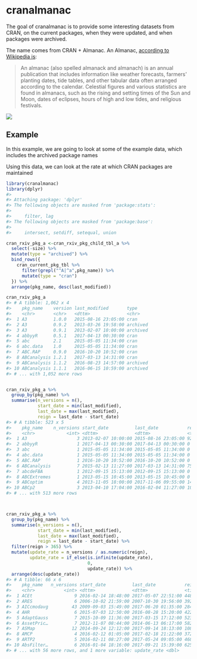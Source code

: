 <!-- README.md is generated from README.Rmd. Please edit that file -->
cranalmanac
===========

The goal of cranalmanac is to provide some interesting datasets from CRAN, on the current packages, when they were updated, and when packages were archived.

The name comes from CRAN + Almanac. An Almanac, [according to Wikipedia is](https://en.wikipedia.org/wiki/Almanac):

> An almanac (also spelled almanack and almanach) is an annual publication that includes information like weather forecasts, farmers' planting dates, tide tables, and other tabular data often arranged according to the calendar. Celestial figures and various statistics are found in almanacs, such as the rising and setting times of the Sun and Moon, dates of eclipses, hours of high and low tides, and religious festivals.

![](https://vignette.wikia.nocookie.net/bttf/images/1/13/Almanacfront.jpg/revision/latest?cb=20070110144009)

Example
-------

In this example, we are going to look at some of the example data, which includes the archived package names

Using this data, we can look at the rate at which CRAN packages are maintained

``` r
library(cranalmanac)
library(dplyr)
#> 
#> Attaching package: 'dplyr'
#> The following objects are masked from 'package:stats':
#> 
#>     filter, lag
#> The following objects are masked from 'package:base':
#> 
#>     intersect, setdiff, setequal, union

cran_rxiv_pkg_a <-cran_rxiv_pkg_child_tbl_a %>%
  select(-size) %>% 
  mutate(type = "archived") %>%
  bind_rows({
    cran_current_pkg_tbl %>%
      filter(grepl("^A|^a",pkg_name)) %>%
      mutate(type = "cran")
  }) %>%
  arrange(pkg_name, desc(last_modified))
```

``` r
cran_rxiv_pkg_a
#> # A tibble: 1,062 x 4
#>    pkg_name    version last_modified       type    
#>    <chr>       <chr>   <dttm>              <chr>   
#>  1 A3          1.0.0   2015-08-16 23:05:00 cran    
#>  2 A3          0.9.2   2013-03-26 19:58:00 archived
#>  3 A3          0.9.1   2013-02-07 10:00:00 archived
#>  4 abbyyR      0.5.1   2017-04-13 00:30:00 cran    
#>  5 abc         2.1     2015-05-05 11:34:00 cran    
#>  6 abc.data    1.0     2015-05-05 11:34:00 cran    
#>  7 ABC.RAP     0.9.0   2016-10-20 10:52:00 cran    
#>  8 ABCanalysis 1.2.1   2017-03-13 14:31:00 cran    
#>  9 ABCanalysis 1.1.2   2016-08-23 14:57:00 archived
#> 10 ABCanalysis 1.1.1   2016-06-15 10:59:00 archived
#> # ... with 1,052 more rows
```

``` r

cran_rxiv_pkg_a %>%
  group_by(pkg_name) %>%
  summarise(n_versions = n(),
            start_date = min(last_modified),
            last_date = max(last_modified),
            reign = last_date - start_date)
#> # A tibble: 523 x 5
#>    pkg_name    n_versions start_date          last_date           reign   
#>    <chr>            <int> <dttm>              <dttm>              <time>  
#>  1 A3                   3 2013-02-07 10:00:00 2015-08-16 23:05:00 920.586…
#>  2 abbyyR               1 2017-04-13 00:30:00 2017-04-13 00:30:00 0       
#>  3 abc                  1 2015-05-05 11:34:00 2015-05-05 11:34:00 0       
#>  4 abc.data             1 2015-05-05 11:34:00 2015-05-05 11:34:00 0       
#>  5 ABC.RAP              1 2016-10-20 10:52:00 2016-10-20 10:52:00 0       
#>  6 ABCanalysis          7 2015-02-13 11:27:00 2017-03-13 14:31:00 759.127…
#>  7 abcdeFBA             1 2012-09-15 15:13:00 2012-09-15 15:13:00 0       
#>  8 ABCExtremes          1 2013-05-15 10:45:00 2013-05-15 10:45:00 0       
#>  9 ABCoptim             4 2013-11-05 18:00:00 2017-11-06 09:55:00 1461.66…
#> 10 ABCp2                3 2013-04-10 17:04:00 2016-02-04 11:27:00 1029.72…
#> # ... with 513 more rows



cran_rxiv_pkg_a %>%
  group_by(pkg_name) %>%
  summarise(n_versions = n(),
            start_date = min(last_modified),
            last_date = max(last_modified),
            reign = last_date - start_date) %>%
  filter(reign > 365) %>%
  mutate(update_rate = n_versions / as.numeric(reign),
         update_rate = if_else(is.infinite(update_rate),
                               0,
                               update_rate)) %>%
  arrange(desc(update_rate))
#> # A tibble: 66 x 6
#>    pkg_name   n_versions start_date          last_date           reign    
#>    <chr>           <int> <dttm>              <dttm>              <time>   
#>  1 ACEt                9 2016-02-14 18:48:00 2017-05-07 22:51:00 448.2104…
#>  2 ARES                6 2006-10-02 21:59:00 2007-10-30 19:56:00 392.8729…
#>  3 AICcmodavg         43 2009-09-03 15:49:00 2017-06-20 01:35:00 2846.406…
#>  4 AHR                 6 2015-07-03 12:50:00 2016-08-28 15:20:00 422.1041…
#>  5 AdaptGauss          7 2015-10-09 11:36:00 2017-03-15 17:12:00 523.2333…
#>  6 AssetPric…          7 2012-11-07 08:44:00 2014-06-13 06:17:00 582.9395…
#>  7 ASMap              12 2014-09-24 12:12:00 2017-09-14 18:13:00 1086.250…
#>  8 AMCP                4 2016-02-12 01:05:00 2017-02-18 21:22:00 372.8451…
#>  9 ARTP2               5 2016-02-11 08:27:00 2017-05-24 09:05:00 468.0680…
#> 10 AbsFilter…          6 2016-01-04 18:16:00 2017-09-21 15:39:00 625.9326…
#> # ... with 56 more rows, and 1 more variable: update_rate <dbl>
```
